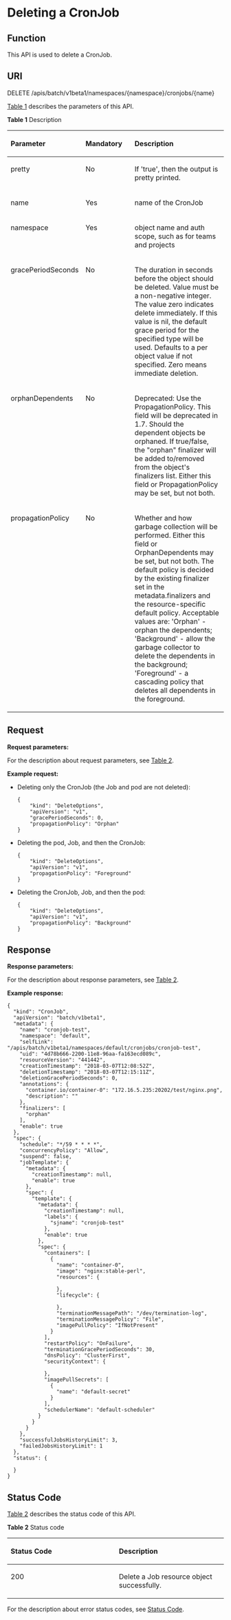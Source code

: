 # Deleting a CronJob<a name="cce_02_0226"></a>

## Function<a name="section41928453"></a>

This API is used to delete a CronJob.

## URI<a name="section41811761"></a>

DELETE /apis/batch/v1beta1/namespaces/\{namespace\}/cronjobs/\{name\}

[Table 1](#d0e40914)  describes the parameters of this API.

**Table  1**  Description

<a name="d0e40914"></a>
<table><thead align="left"><tr id="row55265855"><th class="cellrowborder" valign="top" width="33%" id="mcps1.2.4.1.1"><p id="p65652297517"><a name="p65652297517"></a><a name="p65652297517"></a>Parameter</p>
</th>
<th class="cellrowborder" valign="top" width="23%" id="mcps1.2.4.1.2"><p id="p165661629135114"><a name="p165661629135114"></a><a name="p165661629135114"></a>Mandatory</p>
</th>
<th class="cellrowborder" valign="top" width="44%" id="mcps1.2.4.1.3"><p id="p14567629115114"><a name="p14567629115114"></a><a name="p14567629115114"></a>Description</p>
</th>
</tr>
</thead>
<tbody><tr id="row64362693"><td class="cellrowborder" valign="top" width="33%" headers="mcps1.2.4.1.1 "><p id="p45995684"><a name="p45995684"></a><a name="p45995684"></a>pretty</p>
</td>
<td class="cellrowborder" valign="top" width="23%" headers="mcps1.2.4.1.2 "><p id="p34662956"><a name="p34662956"></a><a name="p34662956"></a>No</p>
</td>
<td class="cellrowborder" valign="top" width="44%" headers="mcps1.2.4.1.3 "><p id="p56236036"><a name="p56236036"></a><a name="p56236036"></a>If 'true', then the output is pretty printed.</p>
</td>
</tr>
<tr id="row36362277"><td class="cellrowborder" valign="top" width="33%" headers="mcps1.2.4.1.1 "><p id="p59663353"><a name="p59663353"></a><a name="p59663353"></a>name</p>
</td>
<td class="cellrowborder" valign="top" width="23%" headers="mcps1.2.4.1.2 "><p id="p893425"><a name="p893425"></a><a name="p893425"></a>Yes</p>
</td>
<td class="cellrowborder" valign="top" width="44%" headers="mcps1.2.4.1.3 "><p id="p5258614"><a name="p5258614"></a><a name="p5258614"></a>name of the CronJob</p>
</td>
</tr>
<tr id="row47327528"><td class="cellrowborder" valign="top" width="33%" headers="mcps1.2.4.1.1 "><p id="p8324587"><a name="p8324587"></a><a name="p8324587"></a>namespace</p>
</td>
<td class="cellrowborder" valign="top" width="23%" headers="mcps1.2.4.1.2 "><p id="p3202926"><a name="p3202926"></a><a name="p3202926"></a>Yes</p>
</td>
<td class="cellrowborder" valign="top" width="44%" headers="mcps1.2.4.1.3 "><p id="p58110425"><a name="p58110425"></a><a name="p58110425"></a>object name and auth scope, such as for teams and projects</p>
</td>
</tr>
<tr id="row53231781"><td class="cellrowborder" valign="top" width="33%" headers="mcps1.2.4.1.1 "><p id="p16807041"><a name="p16807041"></a><a name="p16807041"></a>gracePeriodSeconds</p>
</td>
<td class="cellrowborder" valign="top" width="23%" headers="mcps1.2.4.1.2 "><p id="p19193048"><a name="p19193048"></a><a name="p19193048"></a>No</p>
</td>
<td class="cellrowborder" valign="top" width="44%" headers="mcps1.2.4.1.3 "><p id="p11133076"><a name="p11133076"></a><a name="p11133076"></a>The duration in seconds before the object should be deleted. Value must be a non-negative integer. The value zero indicates delete immediately. If this value is nil, the default grace period for the specified type will be used. Defaults to a per object value if not specified. Zero means immediate deletion.</p>
</td>
</tr>
<tr id="row33088828"><td class="cellrowborder" valign="top" width="33%" headers="mcps1.2.4.1.1 "><p id="p62949386"><a name="p62949386"></a><a name="p62949386"></a>orphanDependents</p>
</td>
<td class="cellrowborder" valign="top" width="23%" headers="mcps1.2.4.1.2 "><p id="p65735472"><a name="p65735472"></a><a name="p65735472"></a>No</p>
</td>
<td class="cellrowborder" valign="top" width="44%" headers="mcps1.2.4.1.3 "><p id="p22973015"><a name="p22973015"></a><a name="p22973015"></a>Deprecated: Use the PropagationPolicy. This field will be deprecated in 1.7. Should the dependent objects be orphaned. If true/false, the "orphan" finalizer will be added to/removed from the object's finalizers list. Either this field or PropagationPolicy may be set, but not both.</p>
</td>
</tr>
<tr id="row5430546"><td class="cellrowborder" valign="top" width="33%" headers="mcps1.2.4.1.1 "><p id="p37221085"><a name="p37221085"></a><a name="p37221085"></a>propagationPolicy</p>
</td>
<td class="cellrowborder" valign="top" width="23%" headers="mcps1.2.4.1.2 "><p id="p62117884"><a name="p62117884"></a><a name="p62117884"></a>No</p>
</td>
<td class="cellrowborder" valign="top" width="44%" headers="mcps1.2.4.1.3 "><p id="p1830145261812"><a name="p1830145261812"></a><a name="p1830145261812"></a>Whether and how garbage collection will be performed. Either this field or OrphanDependents may be set, but not both. The default policy is decided by the existing finalizer set in the metadata.finalizers and the resource-specific default policy. Acceptable values are: 'Orphan' - orphan the dependents; 'Background' - allow the garbage collector to delete the dependents in the background; 'Foreground' - a cascading policy that deletes all dependents in the foreground.</p>
</td>
</tr>
</tbody>
</table>

## Request<a name="section40761536"></a>

**Request parameters:**

For the description about request parameters, see  [Table 2](deleting-a-job.md#d0e41006).

**Example request:**

-   Deleting only the CronJob \(the Job and pod are not deleted\):

    ```
    {
        "kind": "DeleteOptions",
        "apiVersion": "v1",
        "gracePeriodSeconds": 0,
        "propagationPolicy": "Orphan"
    }
    ```

-   Deleting the pod, Job, and then the CronJob:

    ```
    {
        "kind": "DeleteOptions",
        "apiVersion": "v1",
        "propagationPolicy": "Foreground"
    }
    ```

-   Deleting the CronJob, Job, and then the pod:

    ```
    {
        "kind": "DeleteOptions",
        "apiVersion": "v1",
        "propagationPolicy": "Background"
    }
    ```


## Response<a name="section31309505"></a>

**Response parameters:**

For the description about response parameters, see  [Table 2](deleting-a-secret.md#table13766144711235).

**Example response:**

```
{
  "kind": "CronJob",
  "apiVersion": "batch/v1beta1",
  "metadata": {
    "name": "cronjob-test",
    "namespace": "default",
    "selfLink": "/apis/batch/v1beta1/namespaces/default/cronjobs/cronjob-test",
    "uid": "4d78b666-2200-11e8-96aa-fa163ecd089c",
    "resourceVersion": "441442",
    "creationTimestamp": "2018-03-07T12:08:52Z",
    "deletionTimestamp": "2018-03-07T12:15:11Z",
    "deletionGracePeriodSeconds": 0,
    "annotations": {
      "container.io/container-0": "172.16.5.235:20202/test/nginx.png",
      "description": ""
    },
    "finalizers": [
      "orphan"
    ],
    "enable": true
  },
  "spec": {
    "schedule": "*/59 * * * *",
    "concurrencyPolicy": "Allow",
    "suspend": false,
    "jobTemplate": {
      "metadata": {
        "creationTimestamp": null,
        "enable": true
      },
      "spec": {
        "template": {
          "metadata": {
            "creationTimestamp": null,
            "labels": {
              "sjname": "cronjob-test"
            },
            "enable": true
          },
          "spec": {
            "containers": [
              {
                "name": "container-0",
                "image": "nginx:stable-perl",
                "resources": {

                },
                "lifecycle": {

                },
                "terminationMessagePath": "/dev/termination-log",
                "terminationMessagePolicy": "File",
                "imagePullPolicy": "IfNotPresent"
              }
            ],
            "restartPolicy": "OnFailure",
            "terminationGracePeriodSeconds": 30,
            "dnsPolicy": "ClusterFirst",
            "securityContext": {

            },
            "imagePullSecrets": [
              {
                "name": "default-secret"
              }
            ],
            "schedulerName": "default-scheduler"
          }
        }
      }
    },
    "successfulJobsHistoryLimit": 3,
    "failedJobsHistoryLimit": 1
  },
  "status": {

  }
}
```

## Status Code<a name="section13350095"></a>

[Table 2](#d0e41189)  describes the status code of this API.

**Table  2**  Status code

<a name="d0e41189"></a>
<table><thead align="left"><tr id="row46934970"><th class="cellrowborder" valign="top" width="50%" id="mcps1.2.3.1.1"><p id="p43636236"><a name="p43636236"></a><a name="p43636236"></a>Status Code</p>
</th>
<th class="cellrowborder" valign="top" width="50%" id="mcps1.2.3.1.2"><p id="p44874251"><a name="p44874251"></a><a name="p44874251"></a>Description</p>
</th>
</tr>
</thead>
<tbody><tr id="row10935710"><td class="cellrowborder" valign="top" width="50%" headers="mcps1.2.3.1.1 "><p id="p13377326"><a name="p13377326"></a><a name="p13377326"></a>200</p>
</td>
<td class="cellrowborder" valign="top" width="50%" headers="mcps1.2.3.1.2 "><p id="p9821602"><a name="p9821602"></a><a name="p9821602"></a>Delete a Job resource object successfully.</p>
</td>
</tr>
</tbody>
</table>

For the description about error status codes, see  [Status Code](status-code.md).

